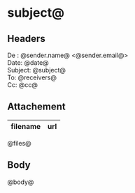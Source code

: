 ﻿# subject@

## Headers
De : @sender.name@ <@sender.email@>  
Date: @date@  
Subject: @subject@  
To: @receivers@  
Cc: @cc@

## Attachement
|filename| url |
|---     |---|
@files@

## Body
@body@